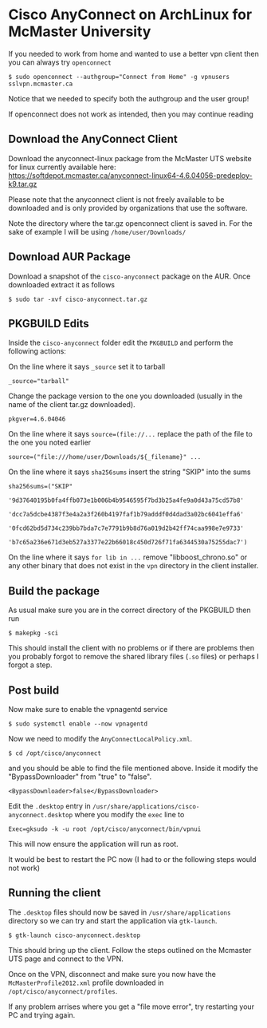 # Cisco AnyConnect on ArchLinux for McMaster University

If you needed to work from home and wanted to use a better vpn client then you can always try `openconnect`

```
$ sudo openconnect --authgroup="Connect from Home" -g vpnusers sslvpn.mcmaster.ca
```

Notice that we needed to specify both the authgroup and the user group!

If openconnect does not work as intended, then you may continue reading

## Download the AnyConnect Client 

Download the anyconnect-linux package from the McMaster UTS website for linux currently available here: https://softdepot.mcmaster.ca/anyconnect-linux64-4.6.04056-predeploy-k9.tar.gz

Please note that the anyconnect client is not freely available to be downloaded and is only provided by organizations that use the software.

Note the directory where the tar.gz openconnect client is saved in. For the sake of example I will be using `/home/user/Downloads/`

## Download AUR Package

Download a snapshot of the `cisco-anyconnect` package on the AUR. Once downloaded extract it as follows

```
$ sudo tar -xvf cisco-anyconnect.tar.gz
```

## PKGBUILD Edits

Inside the `cisco-anyconnect` folder edit the `PKGBUILD` and perform the following actions:

On the line where it says `_source` set it to tarball

```
_source="tarball"
```

Change the package version to the one you downloaded (usually in the name of the client tar.gz downloaded).

```
pkgver=4.6.04046
```

On the line where it says `source=(file://...` replace the path of the file to the one you noted earlier

```
source=("file:///home/user/Downloads/${_filename}" ... 
```

On the line where it says `sha256sums` insert the string "SKIP" into the sums

```
sha256sums=("SKIP"
            '9d37640195b0fa4ffb073e1b006b4b9546595f7bd3b25a4fe9a0d43a75cd57b8'
            'dcc7a5dcbe4387f3e4a2a3f260b4197faf1b79adddf0d4dad3a02bc6041effa6'
            '0fcd62bd5d734c239bb7bda7c7e7791b9b8d76a019d2b42ff74caa998e7e9733'
            'b7c65a236e671d3eb527a3377e22b66018c450d726f71fa6344530a75255dac7')
```

On the line where it says `for lib in ...` remove "libboost_chrono.so" or any other binary that does not exist in the `vpn` directory in the client installer.

## Build the package

As usual make sure you are in the correct directory of the PKGBUILD then run

```
$ makepkg -sci
```

This should install the client with no problems or if there are problems then you probably forgot to remove the shared library files (`.so` files) or perhaps I forgot a step.

## Post build

Now make sure to enable the vpnagentd service

```
$ sudo systemctl enable --now vpnagentd
```

Now we need to modify the `AnyConnectLocalPolicy.xml`.

```
$ cd /opt/cisco/anyconnect
```

and you should be able to find the file mentioned above. Inside it modify the "BypassDownloader" from "true" to "false".

```
<BypassDownloader>false</BypassDownloader>
```


Edit the `.desktop` entry in `/usr/share/applications/cisco-anyconnect.desktop` where you modify the `exec` line to

```
Exec=gksudo -k -u root /opt/cisco/anyconnect/bin/vpnui
```

This will now ensure the application will run as root.

It would be best to restart the PC now (I had to or the following steps would not work)

## Running the client

The `.desktop` files should now be saved in `/usr/share/applications` directory so we can try and start the application via `gtk-launch`.

```
$ gtk-launch cisco-anyconnect.desktop
```

This should bring up the client. Follow the steps outlined on the Mcmaster UTS page and connect to the VPN. 

Once on the VPN, disconnect and make sure you now have the `McMasterProfile2012.xml` profile downloaded in `/opt/cisco/anyconnect/profiles`.

If any problem arrises where you get a "file move error", try restarting your PC and trying again. 
